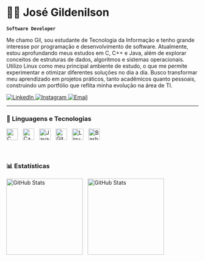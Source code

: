 # 👨‍💻 José Gildenilson

**`Software Developer`**

Me chamo Gil, sou estudante de Tecnologia da Informação e tenho grande interesse por programação e desenvolvimento de software. Atualmente, estou aprofundando meus estudos em C, C++ e Java, além de explorar conceitos de estruturas de dados, algoritmos e sistemas operacionais. Utilizo Linux como meu principal ambiente de estudo, o que me permite experimentar e otimizar diferentes soluções no dia a dia. Busco transformar meu aprendizado em projetos práticos, tanto acadêmicos quanto pessoais, construindo um portfólio que reflita minha evolução na área de TI.

<p align="left">
    <!-- LinkedIn -->
    <a href="https://www.linkedin.com/in/jos%C3%A9-gildenilson-07a235347/">
        <img 
            alt="LinkedIn" 
            title="Conecte-se comigo no LinkedIn" 
            src="https://img.shields.io/badge/-LinkedIn-0A66C2?style=for-the-badge&logo=linkedin&logoColor=white"
        />
    </a>
    <a href="https://www.instagram.com/gil_dev_/">
        <img 
            alt="Instagram" 
            title="Siga-me no Instagram" 
            src="https://img.shields.io/badge/-Instagram-E4405F?style=for-the-badge&logo=instagram&logoColor=white"
        />
    </a>
    <a href="mailto:josegildenilson@gmail.com">
        <img 
            alt="Email" 
            title="Entre em contato por e-mail" 
            src="https://img.shields.io/badge/-Email-D14836?style=for-the-badge&logo=gmail&logoColor=white"
        />
    </a>
</p>


---

### 🤖 Linguagens e Tecnologias

<img 
    align="left" 
    alt="C" 
    title="C" 
    width="30px" 
    style="padding-right:10px;" 
    src="https://cdn.jsdelivr.net/gh/devicons/devicon@latest/icons/c/c-original.svg" 
/>

<img 
    align="left" 
    alt="C++" 
    title="C++" 
    width="30px" 
    style="padding-right:10px;" 
    src="https://cdn.jsdelivr.net/gh/devicons/devicon@latest/icons/cplusplus/cplusplus-original.svg" 
/>

<img 
    align="left" 
    alt="Java" 
    title="Java" 
    width="30px" 
    style="padding-right:10px;" 
    src="https://cdn.jsdelivr.net/gh/devicons/devicon@latest/icons/java/java-original.svg" 
/>


<img 
    align="left" 
    alt="Git" 
    title="Git" 
    width="30px" 
    style="padding-right:10px;" 
    src="https://cdn.jsdelivr.net/gh/devicons/devicon@latest/icons/git/git-original.svg" 
/>

<img 
    align="left" 
    alt="Linux" 
    title="Linux" 
    width="30px" 
    style="padding-right:10px;" 
    src="https://cdn.jsdelivr.net/gh/devicons/devicon@latest/icons/linux/linux-original.svg" 
/>

<img 
    align="left" 
    alt="Bash" 
    title="Bash" 
    width="30px" 
    style="padding-right:10px;" 
    src="https://cdn.jsdelivr.net/gh/devicons/devicon@latest/icons/bash/bash-original.svg" 
/>


<br clear="left"/>

<br/>
<br/>

### 📊 Estatísticas

<p>
  <img 
    align="left" 
    alt="GitHub Stats" 
    height="200" 
    style="padding-right: 10px;" 
    src="https://github-readme-stats.vercel.app/api?username=JoseGildenilson&show_icons=true&theme=radical&include_all_commits=true&locale=pt-br" 
  />

<img 
      align="left" 
      alt="GitHub Stats" 
      height="200" 
      src="https://github-readme-stats.vercel.app/api/top-langs/?username=JoseGildenilson&theme=radical&layout=compact&custom_title=Tecnologias&langs_count=9" 
  />

</p>
